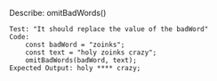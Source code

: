 Describe: omitBadWords()

    Test: "It should replace the value of the badWord"
    Code:
        const badWord = "zoinks";
        const text = "holy zoinks crazy";
        omitBadWords(badWord, text);
    Expected Output: holy **** crazy;